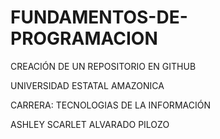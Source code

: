 # FUNDAMENTOS-DE-PROGRAMACION
CREACIÓN DE UN REPOSITORIO EN GITHUB

UNIVERSIDAD ESTATAL AMAZONICA  

CARRERA: TECNOLOGIAS DE LA INFORMACIÓN 

ASHLEY SCARLET ALVARADO PILOZO
